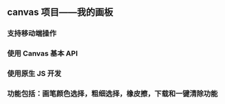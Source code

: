## canvas 项目——我的画板

### 支持移动端操作

### 使用 Canvas 基本 API

### 使用原生 JS 开发

### 功能包括：画笔颜色选择，粗细选择，橡皮擦，下载和一键清除功能
